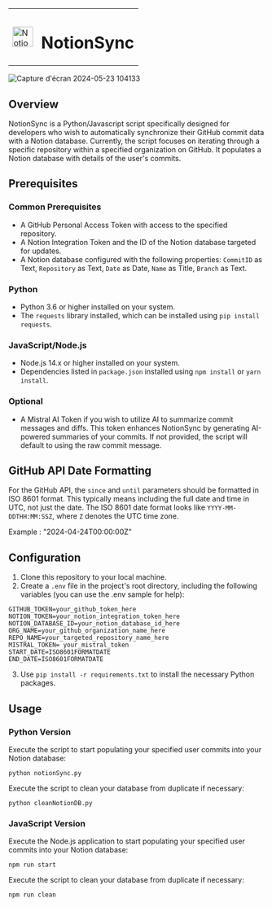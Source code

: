 <table>
  <tr>
    <td><img src="https://github.com/Omcci/NotionSync/assets/119880787/ed46dda5-2e5d-4ae1-ba81-0d48a14ba369" alt="NotionSyncLogoWhite" width="40" /></td>
    <td><h1>NotionSync</h1></td>
  </tr>
</table>

![Capture d'écran 2024-05-23 104133](https://github.com/Omcci/NotionSync/assets/119880787/f4e06fbf-69c8-4eec-a29f-4987c0a8f25f)

## Overview

NotionSync is a Python/Javascript script specifically designed for developers who wish to automatically synchronize their GitHub commit data with a Notion database.
Currently, the script focuses on iterating through a specific repository within a specified organization on GitHub.
It populates a Notion database with details of the user's commits.

## Prerequisites

### Common Prerequisites

- A GitHub Personal Access Token with access to the specified repository.
- A Notion Integration Token and the ID of the Notion database targeted for updates.
- A Notion database configured with the following properties: `CommitID` as Text, `Repository` as Text, `Date` as Date, `Name` as Title, `Branch` as Text.

### Python

- Python 3.6 or higher installed on your system.
- The `requests` library installed, which can be installed using `pip install requests`.

### JavaScript/Node.js

- Node.js 14.x or higher installed on your system.
- Dependencies listed in `package.json` installed using `npm install` or `yarn install`.

### Optional

- A Mistral AI Token if you wish to utilize AI to summarize commit messages and diffs. This token enhances NotionSync by generating AI-powered summaries of your commits. If not provided, the script will default to using the raw commit message.

## GitHub API Date Formatting

For the GitHub API, the `since` and `until` parameters should be formatted in ISO 8601 format. This typically means including the full date and time in UTC, not just the date. The ISO 8601 date format looks like `YYYY-MM-DDTHH:MM:SSZ`, where `Z` denotes the UTC time zone.

Example : "2024-04-24T00:00:00Z"

## Configuration

1. Clone this repository to your local machine.
2. Create a `.env` file in the project's root directory, including the following variables (you can use the .env sample for help):

```
GITHUB_TOKEN=your_github_token_here
NOTION_TOKEN=your_notion_integration_token_here
NOTION_DATABASE_ID=your_notion_database_id_here
ORG_NAME=your_github_organization_name_here
REPO_NAME=your_targeted_repository_name_here
MISTRAL_TOKEN= your_mistral_token
START_DATE=ISO8601FORMATDATE
END_DATE=ISO8601FORMATDATE
```

3. Use `pip install -r requirements.txt` to install the necessary Python packages.

## Usage

### Python Version

Execute the script to start populating your specified user commits into your Notion database:

`python notionSync.py`

Execute the script to clean your database from duplicate if necessary:

`python cleanNotionDB.py`

### JavaScript Version

Execute the Node.js application to start populating your specified user commits into your Notion database:

`npm run start`

Execute the script to clean your database from duplicate if necessary:

`npm run clean`
